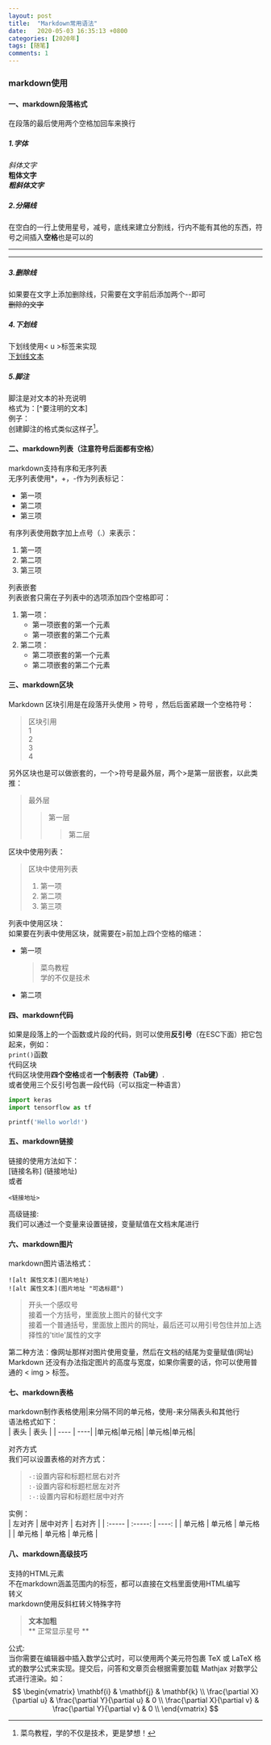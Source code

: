 ```yaml
---
layout: post
title:  "Markdown常用语法"
date:   2020-05-03 16:35:13 +0800
categories: [2020年]
tags: [随笔]
comments: 1
---
```


### markdown使用  

#### 一、markdown段落格式  
在段落的最后使用两个空格加回车来换行  
##### 1.字体  
*斜体文字*  
**粗体文字**  
***粗斜体文字***  
##### 2.分隔线
在空白的一行上使用星号，减号，底线来建立分割线，行内不能有其他的东西，符号之间插入**空格**也是可以的  
- - - - - -
* * * * * *
##### 3.删除线  
如果要在文字上添加删除线，只需要在文字前后添加两个--即可  
~~删除的文字~~  
##### 4.下划线  
下划线使用< u >标签来实现  
<u>下划线文本</u>  
##### 5.脚注  
脚注是对文本的补充说明  
格式为：[^要注明的文本]  
例子：  
创建脚注的格式类似这样子[^RUNOOB]。  
[^RUNOOB]:菜鸟教程，学的不仅是技术，更是梦想！  
#### 二、markdown列表（注意符号后面都有空格）  
markdown支持有序和无序列表  
无序列表使用*，+，-作为列表标记：  
* 第一项  
* 第二项  
* 第三项  

有序列表使用数字加上点号（.）来表示：  
1. 第一项  
2. 第二项  
3. 第三项

列表嵌套  
列表嵌套只需在子列表中的选项添加四个空格即可：  
1. 第一项：  
    * 第一项嵌套的第一个元素  
    * 第一项嵌套的第二个元素  
2. 第二项：
    * 第二项嵌套的第一个元素
    * 第二项嵌套的第二个元素

#### 三、markdown区块  
Markdown 区块引用是在段落开头使用 > 符号 ，然后后面紧跟一个空格符号：  
> 区块引用  
> 1  
> 2  
> 3  
> 4  

另外区块也是可以做嵌套的，一个>符号是最外层，两个>是第一层嵌套，以此类推：  
> 最外层  
> > 第一层
> >
> > >第二层

区块中使用列表：
> 区块中使用列表  
> 1. 第一项  
> 2. 第二项
> 3. 第三项

列表中使用区块：  
如果要在列表中使用区块，就需要在>前加上四个空格的缩进：

* 第一项  
    > 菜鸟教程  
    > 学的不仅是技术  
* 第二项  

#### 四、markdown代码  
如果是段落上的一个函数或片段的代码，则可以使用**反引号**（在ESC下面）把它包起来，例如：  
`print()`函数  
代码区块  
代码区块使用**四个空格**或者**一个制表符（Tab键）**.  
或者使用三个反引号包裹一段代码（可以指定一种语言）
```python  
import keras  
import tensorflow as tf  

printf('Hello world!')  
```
#### 五、markdown链接  
链接的使用方法如下：  
[链接名称] (链接地址)  
或者  
```
<链接地址>
```
高级链接:  
我们可以通过一个变量来设置链接，变量赋值在文档末尾进行  

#### 六、markdown图片  
markdown图片语法格式：  
```
![alt 属性文本](图片地址)  
![alt 属性文本](图片地址 "可选标题")  
```
> 开头一个感叹号  
> 接着一个方括号，里面放上图片的替代文字  
> 接着一个普通括号，里面放上图片的网址，最后还可以用引号包住并加上选择性的'title'属性的文字  

第二种方法：像网址那样对图片使用变量，然后在文档的结尾为变量赋值(网址)  
Markdown 还没有办法指定图片的高度与宽度，如果你需要的话，你可以使用普通的 < img > 标签。   
#### 七、markdown表格  
markdown制作表格使用|来分隔不同的单元格，使用-来分隔表头和其他行  
语法格式如下：  
| 表头 | 表头 |
| ---- | ----|
|单元格|单元格|
|单元格|单元格|

对齐方式  
我们可以设置表格的对齐方式：  

> `-:`设置内容和标题栏居右对齐  
> `:-`设置内容和标题栏居左对齐  
> `:-:`设置内容和标题栏居中对齐  

实例：  
| 左对齐 | 居中对齐 | 右对齐 |
| :----- | :-----: | ----: |
| 单元格 | 单元格 | 单元格 |
| 单元格 | 单元格 | 单元格 |

#### 八、markdown高级技巧  
支持的HTML元素  
不在markdown涵盖范围内的标签，都可以直接在文档里面使用HTML编写  
转义  
markdown使用反斜杠转义特殊字符  

> **文本加粗**  
> \*\* 正常显示星号 \*\*   

公式:  
当你需要在编辑器中插入数学公式时，可以使用两个美元符包裹 TeX 或 LaTeX 格式的数学公式来实现。提交后，问答和文章页会根据需要加载 Mathjax 对数学公式进行渲染。如：  
$$
\begin{vmatrix} 
\mathbf{i} & \mathbf{j} & \mathbf{k} \\
\frac{\partial X}{\partial u} &  \frac{\partial Y}{\partial u} & 0 \\
\frac{\partial X}{\partial v} &  \frac{\partial Y}{\partial v} & 0 \\
\end{vmatrix}
$$

